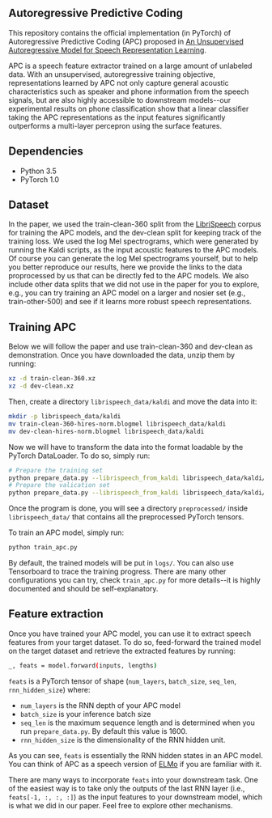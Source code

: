 ## Autoregressive Predictive Coding
This repository contains the official implementation (in PyTorch) of Autoregressive Predictive Coding (APC) proposed in [An Unsupervised Autoregressive Model for Speech Representation Learning](https://arxiv.org/abs/1904.03240).

APC is a speech feature extractor trained on a large amount of unlabeled data. With an unsupervised, autoregressive training objective, representations learned by APC not only capture general acoustic characteristics such as speaker and phone information from the speech signals, but are also highly accessible to downstream models--our experimental results on phone classification show that a linear classifier taking the APC representations as the input features significantly outperforms a multi-layer percepron using the surface features.

## Dependencies
* Python 3.5
* PyTorch 1.0

## Dataset
In the paper, we used the train-clean-360 split from the [LibriSpeech](http://www.openslr.org/12/) corpus for training the APC models, and the dev-clean split for keeping track of the training loss. We used the log Mel spectrograms, which were generated by running the Kaldi scripts, as the input acoustic features to the APC models. Of course you can generate the log Mel spectrograms yourself, but to help you better reproduce our results, here we provide the links to the data proprocessed by us that can be directly fed to the APC models. We also include other data splits that we did not use in the paper for you to explore, e.g., you can try training an APC model on a larger and nosier set (e.g., train-other-500) and see if it learns more robust speech representations.


## Training APC
Below we will follow the paper and use train-clean-360 and dev-clean as demonstration. Once you have downloaded the data, unzip them by running:
```bash
xz -d train-clean-360.xz
xz -d dev-clean.xz
```
Then, create a directory `librispeech_data/kaldi` and move the data into it:
```bash
mkdir -p librispeech_data/kaldi
mv train-clean-360-hires-norm.blogmel librispeech_data/kaldi
mv dev-clean-hires-norm.blogmel librispeech_data/kaldi
```
Now we will have to transform the data into the format loadable by the PyTorch DataLoader. To do so, simply run:
```bash
# Prepare the training set
python prepare_data.py --librispeech_from_kaldi librispeech_data/kaldi/train-clean-360-hires-norm.blogmel --save_dir librispeech_data/preprocessed/train-clean-360-hires-norm.blogmel
# Prepare the valication set
python prepare_data.py --librispeech_from_kaldi librispeech_data/kaldi/dev-clean-hires-norm.blogmel --save_dir librispeech_data/preprocessed/dev-clean-hires-norm-blogmel
```
Once the program is done, you will see a directory `preprocessed/` inside `librispeech_data/` that contains all the preprocessed PyTorch tensors.

To train an APC model, simply run:
```bash
python train_apc.py
```
By default, the trained models will be put in `logs/`. You can also use Tensorboard to trace the training progress. There are many other configurations you can try, check `train_apc.py` for more details--it is highly documented and should be self-explanatory.

## Feature extraction
Once you have trained your APC model, you can use it to extract speech features from your target dataset. To do so, feed-forward the trained model on the target dataset and retrieve the extracted features by running:
```bash
_, feats = model.forward(inputs, lengths)
```
`feats` is a PyTorch tensor of shape (`num_layers`, `batch_size`, `seq_len`, `rnn_hidden_size`) where:
- `num_layers` is the RNN depth of your APC model
- `batch_size` is your inference batch size
- `seq_len` is the maximum sequence length and is determined when you run `prepare_data.py`. By default this value is 1600.
- `rnn_hidden_size` is the dimensionality of the RNN hidden unit.

As you can see, `feats` is essentially the RNN hidden states in an APC model. You can think of APC as a speech version of [ELMo](https://www.aclweb.org/anthology/N18-1202) if you are familiar with it.

There are many ways to incorporate `feats` into your downstream task. One of the easiest way is to take only the outputs of the last RNN layer (i.e., `feats[-1, :, :, :]`) as the input features to your downstream model, which is what we did in our paper. Feel free to explore other mechanisms.

